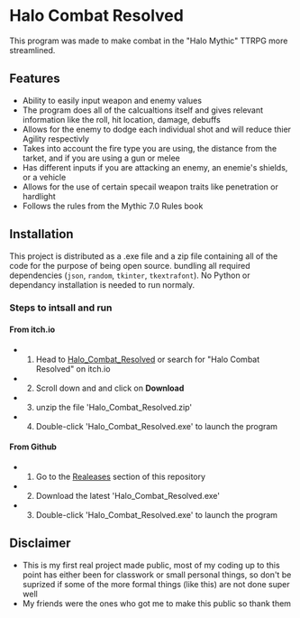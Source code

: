 # Halo Combat Resolved

This program was made to make combat in the "Halo Mythic" TTRPG more streamlined.

## Features
- Ability to easily input weapon and enemy values
- The program does all of the calcualtions itself and gives relevant information like the roll, hit location, damage, debuffs
- Allows for the enemy to dodge each individual shot and will reduce thier Agility respectivly
- Takes into account the fire type you are using, the distance from the tarket, and if you are using a gun or melee
- Has different inputs if you are attacking an enemy, an enemie's shields, or a vehicle
- Allows for the use of certain specail weapon traits like penetration or hardlight
- Follows the rules from the Mythic 7.0 Rules book

## Installation
This project is distributed as a .exe file and a zip file containing all of the code for the purpose of being open source. bundling all required dependencies (`json`, `random`, `tkinter`, `tkextrafont`). No Python or dependancy installation is needed to run normaly.

### Steps to intsall and run
#### From itch.io
- 1) Head to [Halo_Combat_Resolved](https://PewterHades.itch.io/Halo_Combat_Resolved) or search for "Halo Combat Resolved" on itch.io
- 2) Scroll down and and click on **Download**
- 3) unzip the file 'Halo_Combat_Resolved.zip'
- 4) Double-click 'Halo_Combat_Resolved.exe' to launch the program


#### From Github
- 1) Go to the [Realeases](https://github.com/PewterHades/Halo_Combat_Resolved/releases) section of this repository
- 2) Download the latest 'Halo_Combat_Resolved.exe'
- 3) Double-click 'Halo_Combat_Resolved.exe' to launch the program


## Disclaimer
- This is my first real project made public, most of my coding up to this point has either been for classwork or small personal things, so don't be suprized if some of the more formal things (like this) are not done super well
- My friends were the ones who got me to make this public so thank them